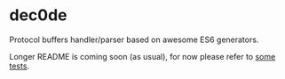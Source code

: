 # dec0de

Protocol buffers handler/parser based on awesome ES6 generators.

Longer README is coming soon (as usual),
for now please refer to [some tests](test/chunked.test.js).
